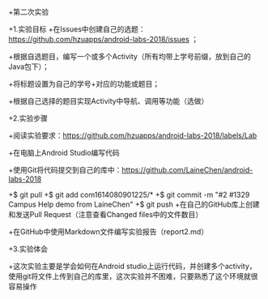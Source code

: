 +第二次实验

+1.实验目标 +在Issues中创建自己的选题：https://github.com/hzuapps/android-labs-2018/issues ；

+根据自选题目，编写一个或多个Activity（所有均带上学号前缀，放到自己的Java包下）；

+将标题设置为自己的学号+对应的功能或题目；

+根据自己选择的题目实现Activity中导航、调用等功能（选做）

+2.实验步骤

+阅读实验要求：https://github.com/hzuapps/android-labs-2018/labels/Lab

+在电脑上Android Studio编写代码

+使用Git将代码提交到自己的库中：https://github.com/LaineChen/android-labs-2018

+$ git pull +$ git add com1614080901225/* +$ git commit -m "#2 #1329 Campus Help demo from LaineChen" +$ git push +在自己的GitHub库上创建和发送Pull Request（注意查看Changed files中的文件数目）

+在GitHub中使用Markdown文件编写实验报告（report2.md）

+3.实验体会

+这次实验主要是学会如何在Android studio上运行代码，并创建多个activity， 使用git将文件上传到自己的库里，这次实验并不困难，只要熟悉了这个环境就很容易操作
